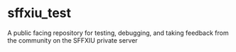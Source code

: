 # sffxiu_test
A public facing repository for testing, debugging, and taking feedback from the community on the SFFXIU private server
